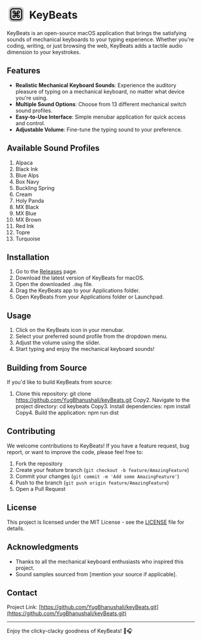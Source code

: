 <div style="display: flex; align-items: center;">
<div>
 <img src="./assets/images/frame.png" alt="KeyBeats Logo" width="50" height="50" style="margin-right: 10px; "/>
</div>
 <div>
  <h1 style="margin: 0;">KeyBeats</h1>
 </div>
</div>

KeyBeats is an open-source macOS application that brings the satisfying sounds of mechanical keyboards to your typing experience. Whether you're coding, writing, or just browsing the web, KeyBeats adds a tactile audio dimension to your keystrokes.

## Features

- **Realistic Mechanical Keyboard Sounds**: Experience the auditory pleasure of typing on a mechanical keyboard, no matter what device you're using.
- **Multiple Sound Options**: Choose from 13 different mechanical switch sound profiles.
- **Easy-to-Use Interface**: Simple menubar application for quick access and control.
- **Adjustable Volume**: Fine-tune the typing sound to your preference.

## Available Sound Profiles

1. Alpaca
2. Black Ink
3. Blue Alps
4. Box Navy
5. Buckling Spring
6. Cream
7. Holy Panda
8. MX Black
9. MX Blue
10. MX Brown
11. Red Ink
12. Topre
13. Turquoise

## Installation

1. Go to the [Releases](https://github.com/yourusername/keybeats/releases) page.
2. Download the latest version of KeyBeats for macOS.
3. Open the downloaded `.dmg` file.
4. Drag the KeyBeats app to your Applications folder.
5. Open KeyBeats from your Applications folder or Launchpad.

## Usage

1. Click on the KeyBeats icon in your menubar.
2. Select your preferred sound profile from the dropdown menu.
3. Adjust the volume using the slider.
4. Start typing and enjoy the mechanical keyboard sounds!

## Building from Source

If you'd like to build KeyBeats from source:

1. Clone this repository: git clone https://github.com/YugBhanushali/keyBeats.git
   Copy2. Navigate to the project directory:
   cd keybeats
   Copy3. Install dependencies:
   npm install
   Copy4. Build the application:
   npm run dist

## Contributing

We welcome contributions to KeyBeats! If you have a feature request, bug report, or want to improve the code, please feel free to:

1. Fork the repository
2. Create your feature branch (`git checkout -b feature/AmazingFeature`)
3. Commit your changes (`git commit -m 'Add some AmazingFeature'`)
4. Push to the branch (`git push origin feature/AmazingFeature`)
5. Open a Pull Request

## License

This project is licensed under the MIT License - see the [LICENSE](LICENSE) file for details.

## Acknowledgments

- Thanks to all the mechanical keyboard enthusiasts who inspired this project.
- Sound samples sourced from [mention your source if applicable].

## Contact

Project Link: [https://github.com/YugBhanushali/keyBeats.git](https://github.com/YugBhanushali/keyBeats.git)

---

Enjoy the clicky-clacky goodness of KeyBeats! 🎹🎧
